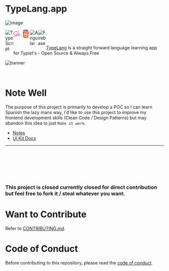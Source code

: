 # TypeLang.app
![image](https://user-images.githubusercontent.com/15834648/177362062-6dfdd17d-677f-4d78-90c3-094740edd91d.png)

<img align="left" alt="TypeScript" width="26px" src="https://iconape.com/wp-content/png_logo_vector/typescript.png" />
<img align="left" alt="Sass" width="26px" src="https://raw.githubusercontent.com/github/explore/80688e429a7d4ef2fca1e82350fe8e3517d3494d/topics/sass/sass.png" />
<img align="left" alt="HTML5" width="26px" src="https://raw.githubusercontent.com/github/explore/80688e429a7d4ef2fca1e82350fe8e3517d3494d/topics/html/html.png" />
<img align="left" alt="Angular" width="26px" src="https://user-images.githubusercontent.com/15834648/177036391-a94a5df2-bae6-4b3a-b769-82e9b6150020.png" />
<img align="left" alt="Firebase" width="26px" src="https://user-images.githubusercontent.com/15834648/177036444-eb21d65c-ceb3-49ce-85c3-41ff9f1df5c2.png" />

<br/>
<br/>

[TypeLang](https://typelang-app.web.app/) is a straight forward language learning app for Typist's - Open Source & Always Free

<img src="https://user-images.githubusercontent.com/15834648/175621591-2b585172-99a2-4c36-9dd6-3eb1cee8e815.png" 
 alt="banner" 
 width="200"/>
 
<br/> 

# Note Well
The purpose of this project is primarily to develop a POC so I can learn Spanish the lazy mans way, i'd like to use this project to improve my frontend development skills (Clean Code / Design Patterns) but may abandon this idea to just `Make it work`.

- [Notes](./RAMBLINGS.md)
- [UI Kit Docs](https://demos.creative-tim.com/blk-design-system-angular/#/documentation/grid)

---
<br>
<br>
<br>
<br>
<br>

### This project is closed currently closed for direct contribution but feel free to fork it / steal whatever you want. 
# Want to Contribute

Refer to [CONTRIBUTING.md](./CONTRIBUTING.md).

# Code of Conduct

Before contributing to this repository, please read the [code of conduct](./CODE_OF_CONDUCT.md).
